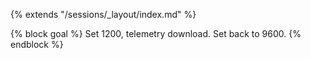 {% extends "/sessions/_layout/index.md" %}

{% block goal %}
Set 1200, telemetry download. Set back to 9600.
{% endblock %}
